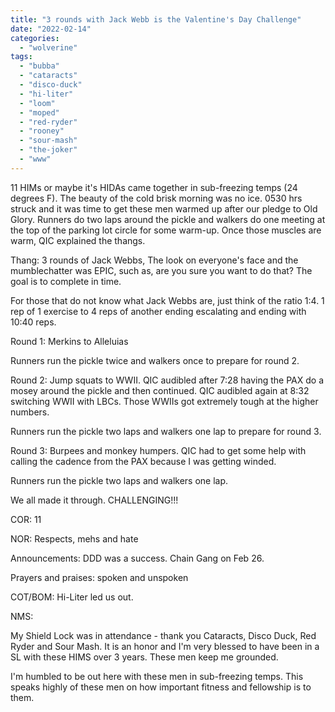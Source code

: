 ```yaml
---
title: "3 rounds with Jack Webb is the Valentine's Day Challenge"
date: "2022-02-14"
categories: 
  - "wolverine"
tags: 
  - "bubba"
  - "cataracts"
  - "disco-duck"
  - "hi-liter"
  - "loom"
  - "moped"
  - "red-ryder"
  - "rooney"
  - "sour-mash"
  - "the-joker"
  - "www"
---
```


11 HIMs or maybe it's HIDAs came together in sub-freezing temps (24 degrees F). The beauty of the cold brisk morning was no ice. 0530 hrs struck and it was time to get these men warmed up after our pledge to Old Glory. Runners do two laps around the pickle and walkers do one meeting at the top of the parking lot circle for some warm-up. Once those muscles are warm, QIC explained the thangs.

Thang: 3 rounds of Jack Webbs, The look on everyone's face and the mumblechatter was EPIC, such as, are you sure you want to do that? The goal is to complete in time.

For those that do not know what Jack Webbs are, just think of the ratio 1:4. 1 rep of 1 exercise to 4 reps of another ending escalating and ending with 10:40 reps.

Round 1: Merkins to Alleluias

Runners run the pickle twice and walkers once to prepare for round 2.

Round 2: Jump squats to WWII. QIC audibled after 7:28 having the PAX do a mosey around the pickle and then continued. QIC audibled again at 8:32 switching WWII with LBCs. Those WWIIs got extremely tough at the higher numbers.

Runners run the pickle two laps and walkers one lap to prepare for round 3.

Round 3: Burpees and monkey humpers. QIC had to get some help with calling the cadence from the PAX because I was getting winded.

Runners run the pickle two laps and walkers one lap.

We all made it through. CHALLENGING!!!

COR: 11

NOR: Respects, mehs and hate

Announcements: DDD was a success. Chain Gang on Feb 26.

Prayers and praises: spoken and unspoken

COT/BOM: Hi-Liter led us out.

NMS:

My Shield Lock was in attendance - thank you Cataracts, Disco Duck, Red Ryder and Sour Mash. It is an honor and I'm very blessed to have been in a SL with these HIMS over 3 years. These men keep me grounded.

I'm humbled to be out here with these men in sub-freezing temps. This speaks highly of these men on how important fitness and fellowship is to them.
